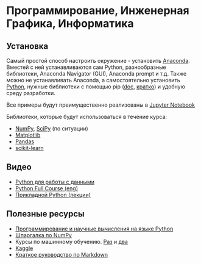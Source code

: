 # Программирование, Инженерная Графика, Информатика
## Установка
Самый простой способ настроить окружение - установить [Anaconda](https://www.anaconda.com/products/individual-d). Вместей с ней устанавливаются сам Python, разнообразные библиотеки, Anaconda Navigator (GUI), Anaconda prompt и т.д. Также можно не устанавливать Anaconda, а самостоятельно установить [Python](https://www.python.org/downloads/), нужные библиотеки с помощью pip ([doc](https://docs.python.org/3/installing/index.html), [кратко](https://pythonworld.ru/osnovy/pip.html)) и удобную среду разработки.

Все примеры будут преимущественно реализованы в [Jupyter Notebook](https://jupyter.org/)

Библиотеки, которые будут использоваться в течение курса:
- [NumPy](https://numpy.org/), [SciPy](https://scipy.org/) (по ситуации)
- [Matplotlib](https://matplotlib.org/)
- [Pandas](https://pandas.pydata.org/)
- [scikit-learn](https://scikit-learn.org/stable/)
## Видео
- [Python для работы с данными](https://youtube.com/playlist?list=PLBRXq5LaddfxQFjzuq5QC05q1ZheGMQo1) 
- [Python Full Course (eng)](https://www.youtube.com/watch?v=XKHEtdqhLK8)
- [Прикладной Python (лекции)](https://www.youtube.com/playlist?list=PLrCZzMib1e9qM62lMXC90SiFy7-1-kAPJ)

## Полезные ресурсы
- [Программирование и научные вычисления на языке Python](https://ru.wikiversity.org/wiki/%D0%9F%D1%80%D0%BE%D0%B3%D1%80%D0%B0%D0%BC%D0%BC%D0%B8%D1%80%D0%BE%D0%B2%D0%B0%D0%BD%D0%B8%D0%B5_%D0%B8_%D0%BD%D0%B0%D1%83%D1%87%D0%BD%D1%8B%D0%B5_%D0%B2%D1%8B%D1%87%D0%B8%D1%81%D0%BB%D0%B5%D0%BD%D0%B8%D1%8F_%D0%BD%D0%B0_%D1%8F%D0%B7%D1%8B%D0%BA%D0%B5_Python)
- [Шпаргалка по NumPy](https://s3.amazonaws.com/assets.datacamp.com/blog_assets/Numpy_Python_Cheat_Sheet.pdf)
- Курсы по машинному обучению. [Раз](https://github.com/esokolov/ml-course-hse) и [два](https://github.com/girafe-ai/ml-mipt)
- [Kaggle](https://www.kaggle.com/)
- [Краткое руководство по Markdown](https://paulradzkov.com/2014/markdown_cheatsheet/)
